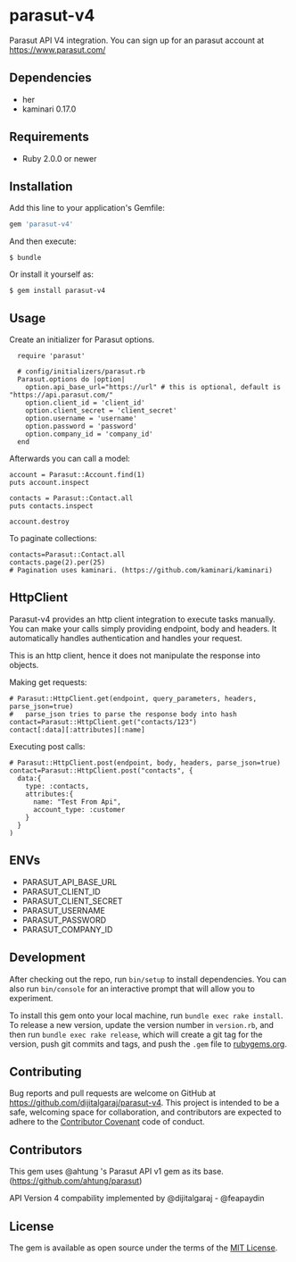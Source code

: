 # parasut-v4

Parasut API V4 integration.
You can sign up for an parasut account at https://www.parasut.com/

## Dependencies

- her
- kaminari 0.17.0

## Requirements

* Ruby 2.0.0 or newer

## Installation

Add this line to your application's Gemfile:

```ruby
gem 'parasut-v4'
```

And then execute:

    $ bundle

Or install it yourself as:

    $ gem install parasut-v4

## Usage

Create an initializer for Parasut options.
```
  require 'parasut'

  # config/initializers/parasut.rb
  Parasut.options do |option|
    option.api_base_url="https://url" # this is optional, default is "https://api.parasut.com/"
    option.client_id = 'client_id'
    option.client_secret = 'client_secret'
    option.username = 'username'
    option.password = 'password'
    option.company_id = 'company_id'
  end
```

Afterwards you can call a model:

    account = Parasut::Account.find(1)
    puts account.inspect

    contacts = Parasut::Contact.all
    puts contacts.inspect

    account.destroy

To paginate collections:

    contacts=Parasut::Contact.all
    contacts.page(2).per(25)
    # Pagination uses kaminari. (https://github.com/kaminari/kaminari)





## HttpClient


Parasut-v4 provides an http client integration to execute tasks manually.
You can make your calls simply providing endpoint, body and headers. It automatically handles authentication and handles your request.

This is an http client, hence it does not manipulate the response into objects.

Making get requests: 

    # Parasut::HttpClient.get(endpoint, query_parameters, headers, parse_json=true)
    #   parse_json tries to parse the response body into hash 
    contact=Parasut::HttpClient.get("contacts/123")
    contact[:data][:attributes][:name]

Executing post calls:

    # Parasut::HttpClient.post(endpoint, body, headers, parse_json=true)
    contact=Parasut::HttpClient.post("contacts", {
      data:{
        type: :contacts,
        attributes:{
          name: "Test From Api",
          account_type: :customer
        }
      }
    )




## ENVs

- PARASUT_API_BASE_URL
- PARASUT_CLIENT_ID
- PARASUT_CLIENT_SECRET
- PARASUT_USERNAME
- PARASUT_PASSWORD
- PARASUT_COMPANY_ID

## Development

After checking out the repo, run `bin/setup` to install dependencies. You can also run `bin/console` for an interactive prompt that will allow you to experiment.

To install this gem onto your local machine, run `bundle exec rake install`. To release a new version, update the version number in `version.rb`, and then run `bundle exec rake release`, which will create a git tag for the version, push git commits and tags, and push the `.gem` file to [rubygems.org](https://rubygems.org).


## Contributing

Bug reports and pull requests are welcome on GitHub at https://github.com/dijitalgaraj/parasut-v4. This project is intended to be a safe, welcoming space for collaboration, and contributors are expected to adhere to the [Contributor Covenant](http://contributor-covenant.org) code of conduct.

## Contributors

This gem uses @ahtung 's Parasut API v1 gem as its base. (https://github.com/ahtung/parasut)

API Version 4 compability implemented by @dijitalgaraj - @feapaydin


## License

The gem is available as open source under the terms of the [MIT License](http://opensource.org/licenses/MIT).

